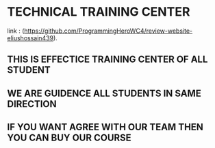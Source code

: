 # TECHNICAL TRAINING CENTER

link : (https://github.com/ProgrammingHeroWC4/review-website-eliushossain439).


## THIS IS EFFECTICE TRAINING CENTER OF ALL STUDENT
## WE ARE GUIDENCE ALL STUDENTS IN SAME DIRECTION
## IF YOU WANT AGREE WITH OUR TEAM THEN YOU CAN BUY OUR COURSE